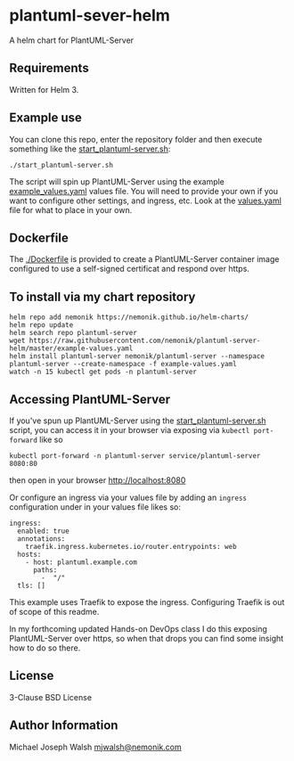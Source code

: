 # plantuml-sever-helm

A helm chart for PlantUML-Server

## Requirements

Written for Helm 3.

## Example use

You can clone this repo, enter the repository folder and then execute something like the [start_plantuml-server.sh](start_plantuml-server.sh):

```
./start_plantuml-server.sh
```

The script will spin up PlantUML-Server using the example [example_values.yaml](example_values.yaml) values file. You will need
to provide your own if you want to configure other settings, and ingress, etc. Look at the [values.yaml](values.yaml) file
for what to place in your own.

## Dockerfile

The [./Dockerfile](./Dockerfile) is provided to create a PlantUML-Server container image configured to use a self-signed certificat and respond over https.

## To install via my chart repository

```
helm repo add nemonik https://nemonik.github.io/helm-charts/
helm repo update
helm search repo plantuml-server
wget https://raw.githubusercontent.com/nemonik/plantuml-server-helm/master/example-values.yaml
helm install plantuml-server nemonik/plantuml-server --namespace plantuml-server --create-namespace -f example-values.yaml
watch -n 15 kubectl get pods -n plantuml-server
```

## Accessing PlantUML-Server

If you've spun up PlantUML-Server using the [start_plantuml-server.sh](start_plantuml-server.sh) script, you can access it in your
browser via exposing via `kubectl port-forward` like so

```
kubectl port-forward -n plantuml-server service/plantuml-server 8080:80
```

then open in your browser [http://localhost:8080](http://localhost:8080)

Or configure an ingress via your values file by adding an `ingress` configuration under
in your values file likes so:

```
ingress:
  enabled: true
  annotations:
    traefik.ingress.kubernetes.io/router.entrypoints: web
  hosts:
    - host: plantuml.example.com
      paths:
        -  "/"
  tls: []
```

This example uses Traefik to expose the ingress. Configuring Traefik is out of scope of this
readme.

In my forthcoming updated Hands-on DevOps class I do this exposing PlantUML-Server over https, so when that
drops you can find some insight how to do so there.

## License

3-Clause BSD License

## Author Information

Michael Joseph Walsh <mjwalsh@nemonik.com>
